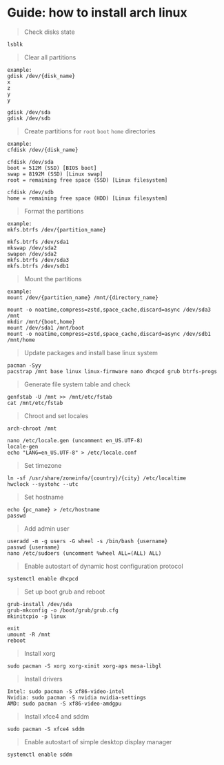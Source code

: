 # Guide: how to install arch linux

> Check disks state

```
lsblk
```

> Clear all partitions

```
example:
gdisk /dev/{disk_name}
x
z
y
y

gdisk /dev/sda
gdisk /dev/sdb
```

> Create partitions for `root` `boot` `home` directories

```
example:
сfdisk /dev/{disk_name}

сfdisk /dev/sda
boot = 512M (SSD) [BIOS boot]
swap = 8192M (SSD) [Linux swap]
root = remaining free space (SSD) [Linux filesystem]

сfdisk /dev/sdb
home = remaining free space (HDD) [Linux filesystem]
```

> Format the partitions

```
example:
mkfs.btrfs /dev/{partition_name}

mkfs.btrfs /dev/sda1
mkswap /dev/sda2
swapon /dev/sda2
mkfs.btrfs /dev/sda3
mkfs.btrfs /dev/sdb1
```

> Mount the partitions

```
example:
mount /dev/{partition_name} /mnt/{directory_name}

mount -o noatime,compress=zstd,space_cache,discard=async /dev/sda3 /mnt
mkdir /mnt/{boot,home}
mount /dev/sda1 /mnt/boot
mount -o noatime,compress=zstd,space_cache,discard=async /dev/sdb1 /mnt/home
```

> Update packages and install base linux system

```
pacman -Syy
pacstrap /mnt base linux linux-firmware nano dhcpcd grub btrfs-progs
```

> Generate file system table and check

```
genfstab -U /mnt >> /mnt/etc/fstab
cat /mnt/etc/fstab
```

> Chroot and set locales

```
arch-chroot /mnt

nano /etc/locale.gen (uncomment en_US.UTF-8)
locale-gen
echo "LANG=en_US.UTF-8" > /etc/locale.conf
```

> Set timezone

```
ln -sf /usr/share/zoneinfo/{country}/{city} /etc/localtime
hwclock --systohc --utc
```

> Set hostname

```
echo {pc_name} > /etc/hostname
passwd
```

> Add admin user

```
useradd -m -g users -G wheel -s /bin/bash {username}
passwd {username}
nano /etc/sudoers (uncomment %wheel ALL=(ALL) ALL)
```

> Enable autostart of dynamic host configuration protocol

```
systemctl enable dhcpcd
```

> Set up boot grub and reboot

```
grub-install /dev/sda
grub-mkconfig -o /boot/grub/grub.cfg
mkinitcpio -p linux

exit
umount -R /mnt
reboot
```

> Install xorg

```
sudo pacman -S xorg xorg-xinit xorg-aps mesa-libgl
```

> Install drivers

```
Intel: sudo pacman -S xf86-video-intel
Nvidia: sudo pacman -S nvidia nvidia-settings
AMD: sudo pacman -S xf86-video-amdgpu
```

> Install xfce4 and sddm

```
sudo pacman -S xfce4 sddm
```

> Enable autostart of simple desktop display manager

```
systemctl enable sddm
```
